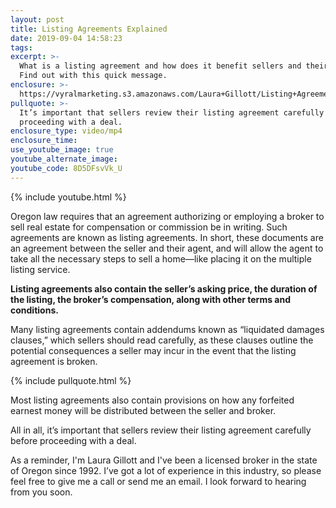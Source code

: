 ```yaml
---
layout: post
title: Listing Agreements Explained
date: 2019-09-04 14:58:23
tags:
excerpt: >-
  What is a listing agreement and how does it benefit sellers and their agents?
  Find out with this quick message.
enclosure: >-
  https://vyralmarketing.s3.amazonaws.com/Laura+Gillott/Listing+Agreements+Explained.mp4
pullquote: >-
  It’s important that sellers review their listing agreement carefully before
  proceeding with a deal.
enclosure_type: video/mp4
enclosure_time:
use_youtube_image: true
youtube_alternate_image:
youtube_code: 8D5DFsvVk_U
---
```


{% include youtube.html %}

Oregon law requires that an agreement authorizing or employing a broker to sell real estate for compensation or commission be in writing. Such agreements are known as listing agreements. In short, these documents are an agreement between the seller and their agent, and will allow the agent to take all the necessary steps to sell a home—like placing it on the multiple listing service.&nbsp;

**Listing agreements also contain the seller’s asking price, the duration of the listing, the broker’s compensation, along with other terms and conditions.&nbsp;**

Many listing agreements contain addendums known as “liquidated damages clauses,” which sellers should read carefully, as these clauses outline the potential consequences a seller may incur in the event that the listing agreement is broken.&nbsp;

{% include pullquote.html %}

Most listing agreements also contain provisions on how any forfeited earnest money will be distributed between the seller and broker.

All in all, it’s important that sellers review their listing agreement carefully before proceeding with a deal.&nbsp;

As a reminder, I'm Laura Gillott and I've been a licensed broker in the state of Oregon since 1992. I’ve got a lot of experience in this industry, so please feel free to give me a call or send me an email. I look forward to hearing from you soon.<br>&nbsp;